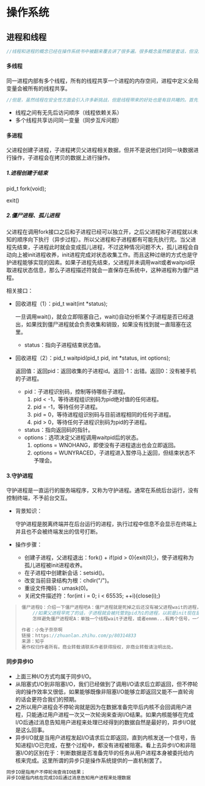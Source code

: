 # 操作系统

## 进程和线程

``` c
//线程和进程的概念已经在操作系统书中被翻来覆去讲了很多遍。很多概念虽然都是套话，但没能理解透其中深意会导致很多内容理解不清晰。对于进程和线程的理解和把握可以说基本奠定了对系统的认知和把控能力。其核心意义绝不仅仅是“线程是调度的基本单位，进程是资源分配的基本单位”这么简单。
```

#### 多线程

同一进程内部有多个线程，所有的线程共享一个进程的内存空间，进程中定义全局变量会被所有的线程共享。

``` c
//但是，虽然线程在安全性方面会引入许多新挑战，但是线程带来的好处也是有目共睹的。首先，原先顺序执行的程序（暂时不考虑多进程）可以被拆分成几个独立的逻辑流，这些逻辑流可以独立完成一些任务（最好这些任务是不相关的）。比如QQ可以一个线程处理聊天一个线程处理上传文件，两个线程互不干涉，在用户看来是同步在执行两个任务，试想如果线性完成这个任务的话，在数据传输完成之前用户聊天被一直阻塞会是多么尴尬的情况。
```

- 线程之间有无先后访问顺序（线程依赖关系）
- 多个线程共享访问同一变量（同步互斥问题）

#### 多进程

父进程创建子进程，子进程拷贝父进程相关数据，但并不是说他们对同一块数据进行操作，子进程会在拷贝的数据上进行操作。

##### 1.进程创建于结束

pid_t fork(void);

exit()

##### 2.僵尸进程、孤儿进程

父进程在调用fork接口之后和子进程已经可以独立开，之后父进程和子进程就以未知的顺序向下执行（异步过程）。所以父进程和子进程都有可能先执行完。当父进程先结束，子进程此时就会变成孤儿进程，不过这种情况问题不大，孤儿进程会自动向上被init进程收养，init进程完成对状态收集工作。而且这种过继的方式也是守护进程能够实现的因素。如果子进程先结束，父进程并未调用wait或者waitpid获取进程状态信息，那么子进程描述符就会一直保存在系统中，这种进程称为僵尸进程。

相关接口：

- 回收进程（1）：pid_t wait(int *status);

  一旦调用wait()，就会立即阻塞自己，wait()自动分析某个子进程是否已经退出，如果找到僵尸进程就会负责收集和销毁，如果没有找到就一直阻塞在这里。

  - status：指向子进程结束状态值。

- 回收进程（2）：pid_t waitpid(pid_t pid, int *status, int options);

  返回值：返回pid：返回收集的子进程id。返回-1：出错。返回0：没有被手机的子进程。

  - pid：子进程识别码，控制等待哪些子进程。
    1. pid < -1，等待进程组识别码为pid绝对值的任何进程。
    2. pid = -1，等待任何子进程。
    3. pid = 0，等待进程组识别码与目前进程相同的任何子进程。
    4. pid > 0，等待任何子进程识别码为pid的子进程。
  - status：指向返回码的指针。
  - options：选项决定父进程调用waitpid后的状态。
    1. options = WNOHANG，即使没有子进程退出也会立即返回。
    2. options = WUNYRACED，子进程进入暂停马上返回，但结束状态不予理会。



#### 3.守护进程

守护进程是一直运行的服务端程序，又称为守护进程。通常在系统后台运行，没有控制终端，不予前台交互。

- 背景知识：

  守护进程是脱离终端并在后台运行的进程，执行过程中信息不会显示在终端上并且也不会被终端发出的信号打断。

- 操作步骤：

  - 创建子进程，父进程退出：fork() + if(pid > 0){exit(0);}，使子进程称为孤儿进程被init进程收养。
  - 在子进程中创建新会话：setsid()。
  - 改变当前目录结构为根：chdir("/")。
  - 重设文件掩码：umask(0)。
  - 关闭文件描述符：for(int i = 0; i < 65535; ++i){close(i);}

> ``` c++
> 僵尸进程Q：介绍一下僵尸进程吧A：僵尸进程就是死掉之后还没有被父进程wait的进程，它们在运行结束之后PCB这些资源还没有被释放，等待父进程wait它们获得它们的状态。如果父进程不wait的话，僵尸进程多了，未被释放的资源就很多，这个时候系统性能就会受到影响。
>     //如果父进程早死了的话，子进程就会被托管到pid为1的进程，以前是init现在是systemd好像，它会定时wait掉所有死了的子进程Q：
>     怎样避免僵尸进程呢A：单独一个线程wait子进程，或者emmm...有两个信号，一个SIGCHLD、一个SIGCLD，设置这两个信号的处理方式为忽略，它们告诉内核，不关心子进程结束的状态所以当子进程终止的时候直接释放所有资源就行。它们的区别是SIGCLD在安装完信号处理函数的时候还会检查是否已经存在结束的子进程，如果有就调用信号处理函数，而SIGCHLD不会，也就是可能会丢掉已经有子进程已经结束这个事实
> 
> 作者：小兔子奈奈啊
> 链接：https://zhuanlan.zhihu.com/p/80314833
> 来源：知乎
> 著作权归作者所有。商业转载请联系作者获得授权，非商业转载请注明出处。
> ```
>

#### 同步异步IO

- 上面三种I/O方式均属于同步I/O。
- 从阻塞式I/O到非阻塞I/O，我们已经做到了调用I/O请求后立即返回，但不停轮询的操作效率又很低，如果能够既像非阻塞I/O能够立即返回又能不一直轮询的话会更符合我们的预期。
- 之所以用户进程会不停轮询就是因为在数据准备完毕后内核不会回调用户进程，只能通过用户进程一次又一次轮询来查询I/O结果。如果内核能够在完成I/O后通过消息告知用户进程来处理已经得到的数据自然是最好的，异步I/O就是这么回事。
- 异步I/O就是当用户进程发起I/O请求后立即返回，直到内核发送一个信号，告知进程I/O已完成，在整个过程中，都没有进程被阻塞。看上去异步I/O和非阻塞I/O的区别在于：判断数据是否准备完毕的任务从用户进程本身被委托给内核来完成。这里所谓的异步只是操作系统提供的一直机制罢了。

``` c++
同步IO是指用户不停轮询查询IO结果；
异步IO是指内核在完成IO后通过消息告知用户进程来处理数据
```





